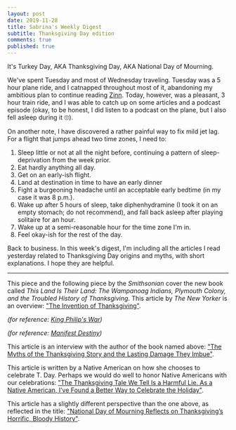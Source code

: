 ```yaml
---
layout: post
date: 2019-11-28
title: Sabrina's Weekly Digest
subtitle: Thanksgiving Day edition
comments: true
published: true
---
```


It's Turkey Day, AKA Thanksgiving Day, AKA National Day of Mourning. 

We've spent Tuesday and most of Wednesday traveling. Tuesday was a 5 hour plane ride, and I catnapped throughout most of it, abandoning my ambitious plan to continue reading [Zinn](https://sdrp.me/2019/11/15/weekly-digest-fourteen/). Today, however, was a pleasant, 3 hour train ride, and I was able to catch up on some articles and a podcast episode (okay, to be honest, I did listen to a podcast on the plane, but I also fell asleep during it 🙄).

On another note, I have discovered a rather painful way to fix mild jet lag. For a flight that jumps ahead two time zones, I need to: 

1. Sleep little or not at all the night before, continuing a pattern of sleep-deprivation from the week prior.
2. Eat hardly anything all day.
3. Get on an early-ish flight.
4. Land at destination in time to have an early dinner
5. Fight a burgeoning headache until an acceptable early bedtime (in my case it was 8 p.m.).
6. Wake up after 5 hours of sleep, take diphenhydramine (I took it on an empty stomach; do not recommend), and fall back asleep after playing solitaire for an hour.
7. Wake up at a semi-reasonable hour for the time zone I'm in.
8. Feel okay-ish for the rest of the day.

Back to business. In this week's digest, I'm including all the articles I read yesterday related to Thanksgiving Day origins and myths, with short explanations. I hope they are helpful.

____


This piece and the following piece by the *Smithsonian* cover the new book called *This Land Is Their Land: The Wampanoag Indians, Plymouth Colony, and the Troubled History of Thanksgiving*. This article by *The New Yorker* is an overview: ["The Invention of Thanksgiving"](https://www.newyorker.com/magazine/2019/11/25/the-invention-of-thanksgiving).

*(for reference: [King Philip's War](https://www.britannica.com/event/King-Philips-War))*
 
*(for reference: [Manifest Destiny](https://www.history.com/topics/westward-expansion/manifest-destiny))*

This article is an interview with the author of the book named above: ["The Myths of the Thanksgiving Story and the Lasting Damage They Imbue"](https://www.smithsonianmag.com/history/thanksgiving-myth-and-what-we-should-be-teaching-kids-180973655/).

This article is written by a Native American on how she chooses to celebrate T. Day. Perhaps we would do well to honor Native Americans with our celebrations: ["The Thanksgiving Tale We Tell Is a Harmful Lie. As a Native American, I’ve Found a Better Way to Celebrate the Holiday"](https://time.com/5457183/thanksgiving-native-american-holiday/?fbclid=IwAR02CU9VZr4Rf5QdT4kNW0W2Z-4svHE93n7jKPXqmpShJnE3hoCyZzSYLT8&utm_campaign=coschedule&utm_source=facebook_page&utm_medium=Bioneers).

This article has a slightly different perspective than the one above, as reflected in the title: ["National Day of Mourning Reflects on Thanksgiving’s Horrific, Bloody History"](https://www.boston.com/news/local-news/2014/11/26/national-day-of-mourning-reflects-on-thanksgivings-horrific-bloody-history).




